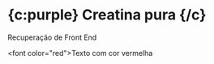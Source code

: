 # {c:purple} Creatina pura {/c}
Recuperação de Front End





<font color=\"red\">Texto com cor vermelha</font>	
